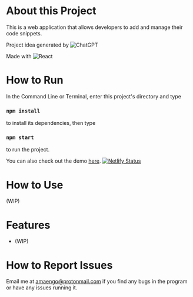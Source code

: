 # About this Project

This is a web application that allows developers to add and manage their code snippets. 

Project idea generated by ![ChatGPT](https://img.shields.io/badge/chatGPT-74aa9c?style=for-the-badge&logo=openai&logoColor=white)

Made with 
![React](https://img.shields.io/badge/react-%2320232a.svg?style=for-the-badge&logo=react&logoColor=%2361DAFB)

# How to Run

In the Command Line or Terminal, enter this project's directory and type 

### `npm install`

to install its dependencies, then type

### `npm start`

to run the project. 

You can also check out the demo [here](https://tda-code-snippets.netlify.app/).
[![Netlify Status](https://api.netlify.com/api/v1/badges/3505edf4-3e00-458b-abc1-6a10958168d0/deploy-status)](https://app.netlify.com/sites/tda-code-snippets/deploys)

# How to Use

(WIP)

# Features

* (WIP) 

# How to Report Issues

Email me at amaengo@protonmail.com if you find any bugs in the program or have any issues running it. 
